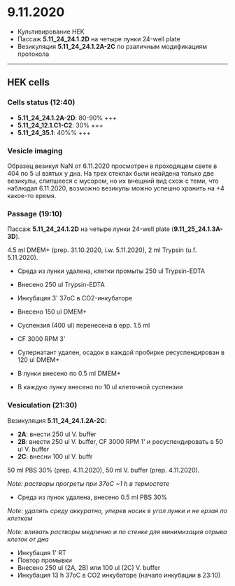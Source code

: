 9.11.2020
=========

- Культивирование HEK
- Пассаж **5.11_24_24.1.2D** на четыре лунки 24-well plate
- Везикуляция **5.11_24_24.1.2A-2C** по рзаличным модификациям протокола

---

## HEK cells 
### Cells status (12:40)
- **5.11_24_24.1.2A-2D**: 80-90% +++
- **5.11_24_12.1.C1-C2**: 30% +++
- **5.11_24_35.1**: 40%% +++

### Vesicle imaging
Образец везикул NaN от 6.11.2020 просмотрен в проходящем свете в 404 по 5 ul взятых у дна. На трех стеклах были неайдена только две везикулы, слипшееся с мусором, но их внещний вид схож с теми, что наблюдал 6.11.2020, возможно везикулы можно успешно хранить на +4 какое-то время.

### Passage (19:10)
Пассаж **5.11_24_24.1.2D** на четыре лунки 24-well plate (**9.11_25_24.1.3A-3D**).

4.5 ml DMEM+ (prep. 31.10.2020, i.w. 5.11.2020), 2 ml Trypsin (u.f. 5.11.2020).

- Среда из лунки удалена, клетки промыты 250 ul Trypsin-EDTA
- Внесено 250 ul Trypsin-EDTA
- Инкубация 3' 37oC в CO2-инкубаторе
- Внесено 150 ul DMEM+
- Суспензия (400 ul) перенесена в epp. 1.5 ml
- CF 3000 RPM 3'
- Супернатант удален, осадок в каждой пробирке ресуспендирован в 120 ul DMEM+

- В лунки внесено по 0.5 ml DMEM+
- В каждую лунку внесено по 10 ul клеточной суспензии

### Vesiculation (21:30)
Везикуляция **5.11_24_24.1.2A-2C**:
- **2A**: внести 250 ul V. buffer
- **2B**: внести 250 ul V. buffer, CF 3000 RPM 1' и ресуспендировать в 50 ul V. buffer
- **2C**: внесни 100 ul V. buffr

50 ml PBS 30% (prep. 4.11.2020), 50 ml V. buffer (prep. 4.11.2020).

*Note: растворы прогреты при 37oC \~1 h в термостате* 

- Среда из лунок удалена, внесено 0.5 ml PBS 30%

*Note: удалять среду аккуратно, уперев носик в угол лунки и не ерзая по клеткам*

*Note: вливать растворы медленно и по стенке для минимизация отрыва клеток от дна*

- Инкубация 1' RT
- Повтор промывки
- Внесено 250 ul (2A, 2B) или 100 ul (2C) V. buffer
- Инкубация 13 h 37oC в CO2 инкубаторе (начало инкубации в 23:10)